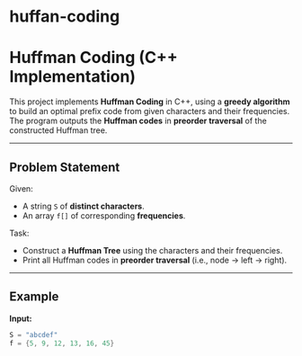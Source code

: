 # huffan-coding
# Huffman Coding (C++ Implementation)

This project implements **Huffman Coding** in C++, using a **greedy algorithm** to build an optimal prefix code from given characters and their frequencies. The program outputs the **Huffman codes** in **preorder traversal** of the constructed Huffman tree.

---

## Problem Statement

Given:
- A string `S` of **distinct characters**.
- An array `f[]` of corresponding **frequencies**.

Task:
- Construct a **Huffman Tree** using the characters and their frequencies.
- Print all Huffman codes in **preorder traversal** (i.e., node → left → right).

---

## Example

**Input:**
```cpp
S = "abcdef"
f = {5, 9, 12, 13, 16, 45}
